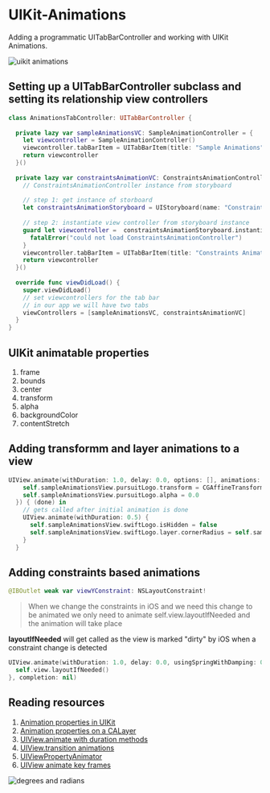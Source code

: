 # UIKit-Animations

Adding a programmatic UITabBarController and working with UIKit Animations. 

![uikit animations](Assets/uikitanimations.gif)

## Setting up a UITabBarController subclass and setting its relationship view controllers 

```swift 
class AnimationsTabController: UITabBarController {
  
  private lazy var sampleAnimationsVC: SampleAnimationController = {
    let viewcontroller = SampleAnimationController()
    viewcontroller.tabBarItem = UITabBarItem(title: "Sample Animations", image: UIImage(systemName: "1.circle"), tag: 0)
    return viewcontroller
  }()
  
  private lazy var constraintsAnimationVC: ConstraintsAnimationController = {
    // ConstraintsAnimationController instance from storyboard
    
    // step 1: get instance of storboard
    let constraintsAnimationStoryboard = UIStoryboard(name: "ConstraintsAnimation", bundle: nil)
    
    // step 2: instantiate view controller from storyboard instance
    guard let viewcontroller =  constraintsAnimationStoryboard.instantiateViewController(identifier: "ConstraintsAnimationController") as? ConstraintsAnimationController else {
      fatalError("could not load ConstraintsAnimationController")
    }
    viewcontroller.tabBarItem = UITabBarItem(title: "Constraints Animation", image: UIImage(systemName: "2.circle"), tag: 1)
    return viewcontroller
  }()
  
  override func viewDidLoad() {
    super.viewDidLoad()
    // set viewcontrollers for the tab bar
    // in our app we will have two tabs
    viewControllers = [sampleAnimationsVC, constraintsAnimationVC]
  }
}
```

## UIKit animatable properties 

1. frame
2. bounds
3. center
4. transform
5. alpha
6. backgroundColor
7. contentStretch

## Adding transformm and layer animations to a view 

```swift 
UIView.animate(withDuration: 1.0, delay: 0.0, options: [], animations: {
    self.sampleAnimationsView.pursuitLogo.transform = CGAffineTransform(scaleX: 20.0, y: 20.0)
    self.sampleAnimationsView.pursuitLogo.alpha = 0.0
  }) { (done) in
    // gets called after initial animation is done
    UIView.animate(withDuration: 0.5) {
      self.sampleAnimationsView.swiftLogo.isHidden = false
      self.sampleAnimationsView.swiftLogo.layer.cornerRadius = self.sampleAnimationsView.swiftLogo.bounds.size.width / 2.0
    }
  }
```

## Adding constraints based animations 

```swift 
@IBOutlet weak var viewYConstraint: NSLayoutConstraint!
```

> When we change the constraints in iOS and we need this change to be animated we only need to animate   self.view.layoutIfNeeded and the animation will take place

**layoutIfNeeded** will get called as the view is marked "dirty" by iOS when a constraint change is detected
```swift 
UIView.animate(withDuration: 1.0, delay: 0.0, usingSpringWithDamping: 0.3, initialSpringVelocity: 10.0, options: [.curveEaseIn], animations: {
  self.view.layoutIfNeeded()
}, completion: nil)
```

## Reading resources 

1. [Animation properties in UIKit](https://developer.apple.com/library/archive/documentation/WindowsViews/Conceptual/ViewPG_iPhoneOS/AnimatingViews/AnimatingViews.html)
1. [Animation properties on a CALayer](https://developer.apple.com/library/archive/documentation/Cocoa/Conceptual/CoreAnimation_guide/AnimatableProperties/AnimatableProperties.html)
1. [UIView.animate with duration methods](https://developer.apple.com/documentation/uikit/uiview/1622418-animate)
1. [UIView.transition animations](https://developer.apple.com/documentation/uikit/uiview/1622574-transition)
1. [UIViewPropertyAnimator](https://developer.apple.com/documentation/uikit/uiviewpropertyanimator)
1. [UIView animate key frames](https://developer.apple.com/documentation/uikit/uiview/1622552-animatekeyframes)

![degrees and radians](https://www.1728.org/degrees.png)

